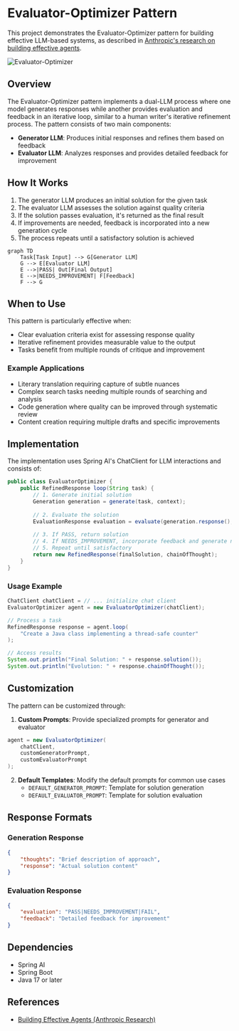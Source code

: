 # Evaluator-Optimizer Pattern

This project demonstrates the Evaluator-Optimizer pattern for building effective LLM-based systems, as described in [Anthropic's research on building effective agents](https://www.anthropic.com/research/building-effective-agents).

![Evaluator-Optimizer](https://www.anthropic.com/_next/image?url=https%3A%2F%2Fwww-cdn.anthropic.com%2Fimages%2F4zrzovbb%2Fwebsite%2F14f51e6406ccb29e695da48b17017e899a6119c7-2401x1000.png&w=3840&q=75)

## Overview

The Evaluator-Optimizer pattern implements a dual-LLM process where one model generates responses while another provides evaluation and feedback in an iterative loop, similar to a human writer's iterative refinement process. The pattern consists of two main components:

- **Generator LLM**: Produces initial responses and refines them based on feedback
- **Evaluator LLM**: Analyzes responses and provides detailed feedback for improvement

## How It Works

1. The generator LLM produces an initial solution for the given task
2. The evaluator LLM assesses the solution against quality criteria
3. If the solution passes evaluation, it's returned as the final result
4. If improvements are needed, feedback is incorporated into a new generation cycle
5. The process repeats until a satisfactory solution is achieved

```mermaid
graph TD
    Task[Task Input] --> G[Generator LLM]
    G --> E[Evaluator LLM]
    E -->|PASS| Out[Final Output]
    E -->|NEEDS_IMPROVEMENT| F[Feedback]
    F --> G
```

## When to Use

This pattern is particularly effective when:

- Clear evaluation criteria exist for assessing response quality
- Iterative refinement provides measurable value to the output
- Tasks benefit from multiple rounds of critique and improvement

### Example Applications

- Literary translation requiring capture of subtle nuances
- Complex search tasks needing multiple rounds of searching and analysis
- Code generation where quality can be improved through systematic review
- Content creation requiring multiple drafts and specific improvements

## Implementation

The implementation uses Spring AI's ChatClient for LLM interactions and consists of:

```java
public class EvaluatorOptimizer {
    public RefinedResponse loop(String task) {
        // 1. Generate initial solution
        Generation generation = generate(task, context);
        
        // 2. Evaluate the solution
        EvaluationResponse evaluation = evaluate(generation.response(), task);
        
        // 3. If PASS, return solution
        // 4. If NEEDS_IMPROVEMENT, incorporate feedback and generate new solution
        // 5. Repeat until satisfactory
        return new RefinedResponse(finalSolution, chainOfThought);
    }
}
```

### Usage Example

```java
ChatClient chatClient = // ... initialize chat client
EvaluatorOptimizer agent = new EvaluatorOptimizer(chatClient);

// Process a task
RefinedResponse response = agent.loop(
    "Create a Java class implementing a thread-safe counter"
);

// Access results
System.out.println("Final Solution: " + response.solution());
System.out.println("Evolution: " + response.chainOfThought());
```

## Customization

The pattern can be customized through:

1. **Custom Prompts**: Provide specialized prompts for generator and evaluator
```java
agent = new EvaluatorOptimizer(
    chatClient,
    customGeneratorPrompt,
    customEvaluatorPrompt
);
```

2. **Default Templates**: Modify the default prompts for common use cases
   - `DEFAULT_GENERATOR_PROMPT`: Template for solution generation
   - `DEFAULT_EVALUATOR_PROMPT`: Template for solution evaluation

## Response Formats

### Generation Response
```json
{
    "thoughts": "Brief description of approach",
    "response": "Actual solution content"
}
```

### Evaluation Response
```json
{
    "evaluation": "PASS|NEEDS_IMPROVEMENT|FAIL",
    "feedback": "Detailed feedback for improvement"
}
```

## Dependencies

- Spring AI
- Spring Boot
- Java 17 or later

## References

- [Building Effective Agents (Anthropic Research)](https://www.anthropic.com/research/building-effective-agents)
